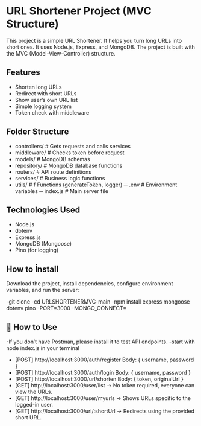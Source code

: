 # URL Shortener Project (MVC Structure)

This project is a simple URL Shortener. It helps you turn long URLs into short ones. It uses Node.js, Express, and MongoDB. The project is built with the MVC (Model-View-Controller) structure.

## Features

- Shorten long URLs  
- Redirect with short URLs  
- Show user’s own URL list  
- Simple logging system  
- Token check with middleware  

## Folder Structure

- controllers/ # Gets requests and calls services
- middleware/ # Checks token before request
- models/ # MongoDB schemas
- repository/ # MongoDB database functions
- routers/ # API route definitions
- services/ # Business logic functions
- utils/ # f  Functions (generateToken, logger)
─ .env # Environment variables
─ index.js # Main server file

## Technologies Used

- Node.js
- dotenv  
- Express.js  
- MongoDB (Mongoose)  
- Pino (for logging)

## How to İnstall

Download the project, install dependencies, configure environment variables, and run the server:

-git clone <URLSHORTENERMVC-main>
-cd URLSHORTENERMVC-main
-npm install express mongoose dotenv pino
-PORT=3000
-MONGO_CONNECT=<your-mongodb-connection-string>

## 🚀 How to Use

-If you don’t have Postman, please install it to test API endpoints.
-start with node index.js in your terminal

- [POST] http://localhost:3000/auth/register  Body: { username, password }
- [POST] http://localhost:3000/auth/login     Body: { username, password }
- [POST] http://localhost:3000/url/shorten   Body: { token, originalUrl }
- [GET]  http://localhost:3000/user/list → No token required, everyone can view the URLs.
- [GET]  http://localhost:3000/user/myurls → Shows URLs specific to the logged-in user.
- [GET]  http://localhost:3000/url/:shortUrl  → Redirects using the provided short URL.




